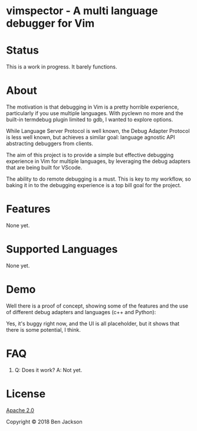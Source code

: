 # vimspector - A multi language debugger for Vim

# Status

This is a work in progress. It barely functions.

# About

The motivation is that debugging in Vim is a pretty horrible experience,
particularly if you use multiple languages. With pyclewn no more and the
built-in termdebug plugin limited to gdb, I wanted to explore options.

While Language Server Protocol is well known, the Debug Adapter Protocol is less
well known, but achieves a similar goal: language agnostic API abstracting
debuggers from clients.

The aim of this project is to provide a simple but effective debugging
experience in Vim for multiple languages, by leveraging the debug adapters that
are being built for VScode.

The ability to do remote debugging is a must. This is key to my workflow, so
baking it in to the debugging experience is a top bill goal for the project.

# Features

None yet.

# Supported Languages

None yet.

# Demo

Well there is a proof of concept, showing some of the features and the use of
different debug adapters and languages (c++ and Python):

<blockquote class="imgur-embed-pub" lang="en" data-id="a/uy6sz5Z"><a
href="//imgur.com/uy6sz5Z"></a></blockquote><script async
src="//s.imgur.com/min/embed.js" charset="utf-8"></script>

Yes, it's buggy right now, and the UI is all placeholder, but it shows that
there is some potential, I think.

# FAQ

1. Q: Does it work? A: Not yet.

# License

[Apache 2.0](http://www.apache.org/licenses/LICENSE-2.0)

Copyright © 2018 Ben Jackson
